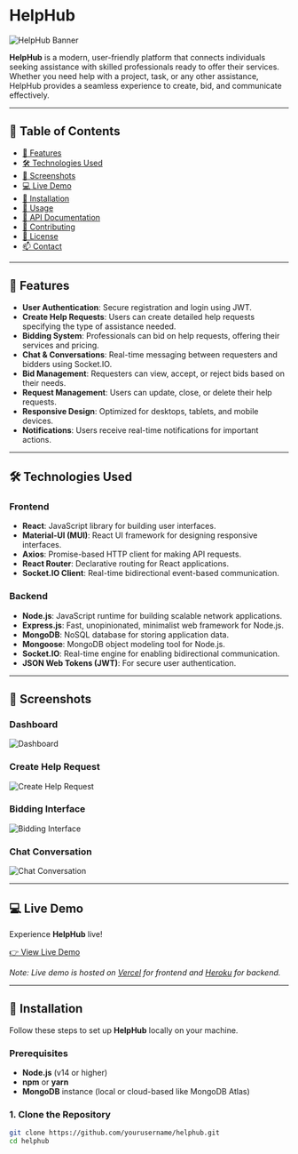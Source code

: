 # HelpHub

![HelpHub Banner](https://github.com/anjanmandal/HelpHub.git/Frontend/vite-project/src/assets/dashboard.png?raw=true)

**HelpHub** is a modern, user-friendly platform that connects individuals seeking assistance with skilled professionals ready to offer their services. Whether you need help with a project, task, or any other assistance, HelpHub provides a seamless experience to create, bid, and communicate effectively.

---

## 📖 Table of Contents

- [🚀 Features](#-features)
- [🛠️ Technologies Used](#️-technologies-used)
- [📸 Screenshots](#-screenshots)
- [💻 Live Demo](#-live-demo)
- [🔧 Installation](#-installation)
- [📝 Usage](#-usage)
- [📄 API Documentation](#-api-documentation)
- [🤝 Contributing](#-contributing)
- [📜 License](#-license)
- [📫 Contact](#-contact)

---

## 🚀 Features

- **User Authentication**: Secure registration and login using JWT.
- **Create Help Requests**: Users can create detailed help requests specifying the type of assistance needed.
- **Bidding System**: Professionals can bid on help requests, offering their services and pricing.
- **Chat & Conversations**: Real-time messaging between requesters and bidders using Socket.IO.
- **Bid Management**: Requesters can view, accept, or reject bids based on their needs.
- **Request Management**: Users can update, close, or delete their help requests.
- **Responsive Design**: Optimized for desktops, tablets, and mobile devices.
- **Notifications**: Users receive real-time notifications for important actions.

---

## 🛠️ Technologies Used

### **Frontend**

- **React**: JavaScript library for building user interfaces.
- **Material-UI (MUI)**: React UI framework for designing responsive interfaces.
- **Axios**: Promise-based HTTP client for making API requests.
- **React Router**: Declarative routing for React applications.
- **Socket.IO Client**: Real-time bidirectional event-based communication.

### **Backend**

- **Node.js**: JavaScript runtime for building scalable network applications.
- **Express.js**: Fast, unopinionated, minimalist web framework for Node.js.
- **MongoDB**: NoSQL database for storing application data.
- **Mongoose**: MongoDB object modeling tool for Node.js.
- **Socket.IO**: Real-time engine for enabling bidirectional communication.
- **JSON Web Tokens (JWT)**: For secure user authentication.

---

## 📸 Screenshots

### **Dashboard**

![Dashboard](https://github.com/yourusername/helphub/blob/main/assets/dashboard.png?raw=true)

### **Create Help Request**

![Create Help Request](https://github.com/yourusername/helphub/blob/main/assets/create-request.png?raw=true)

### **Bidding Interface**

![Bidding Interface](https://github.com/yourusername/helphub/blob/main/assets/bidding.png?raw=true)

### **Chat Conversation**

![Chat Conversation](https://github.com/yourusername/helphub/blob/main/assets/chat.png?raw=true)

---

## 💻 Live Demo

Experience **HelpHub** live!

[👉 View Live Demo](https://helphub.example.com)

*Note: Live demo is hosted on [Vercel](https://vercel.com/) for frontend and [Heroku](https://www.heroku.com/) for backend.*

---

## 🔧 Installation

Follow these steps to set up **HelpHub** locally on your machine.

### **Prerequisites**

- **Node.js** (v14 or higher)
- **npm** or **yarn**
- **MongoDB** instance (local or cloud-based like MongoDB Atlas)

### **1. Clone the Repository**

```bash
git clone https://github.com/yourusername/helphub.git
cd helphub
